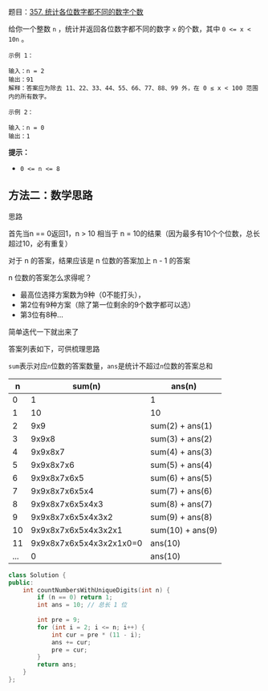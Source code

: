 题目：[357. 统计各位数字都不同的数字个数](https://leetcode.cn/problems/count-numbers-with-unique-digits/)

给你一个整数 `n` ，统计并返回各位数字都不同的数字 `x` 的个数，其中 `0 <= x < 10n` 。

```
示例 1：

输入：n = 2
输出：91
解释：答案应为除去 11、22、33、44、55、66、77、88、99 外，在 0 ≤ x < 100 范围内的所有数字。 

示例 2：

输入：n = 0
输出：1

```

**提示：**

- `0 <= n <= 8`

## 方法二：数学思路

思路

首先当n == 0返回1，n > 10 相当于 n = 10的结果（因为最多有10个个位数，总长超过10，必有重复）

对于 n 的答案，结果应该是 n 位数的答案加上 n - 1 的答案

n 位数的答案怎么求得呢？

- 最高位选择方案数为9种（0不能打头），
- 第2位有9种方案（除了第一位剩余的9个数字都可以选）
- 第3位有8种...

简单迭代一下就出来了

答案列表如下，可供梳理思路

`sum`表示对应`n`位数的答案数量，`ans`是统计不超过`n`位数的答案总和

| n    | sum(n)                  | ans(n)           |
| ---- | ----------------------- | ---------------- |
| 0    | 1                       | 1                |
| 1    | 10                      | 10               |
| 2    | 9x9                     | sum(2) + ans(1)  |
| 3    | 9x9x8                   | sum(3) + ans(2)  |
| 4    | 9x9x8x7                 | sum(4) + ans(3)  |
| 5    | 9x9x8x7x6               | sum(5) + ans(4)  |
| 6    | 9x9x8x7x6x5             | sum(6) + ans(5)  |
| 7    | 9x9x8x7x6x5x4           | sum(7) + ans(6)  |
| 8    | 9x9x8x7x6x5x4x3         | sum(8) + ans(7)  |
| 9    | 9x9x8x7x6x5x4x3x2       | sum(9) + ans(8)  |
| 10   | 9x9x8x7x6x5x4x3x2x1     | sum(10) + ans(9) |
| 11   | 9x9x8x7x6x5x4x3x2x1x0=0 | ans(10)          |
| ...  | 0                       | ans(10)          |

```cpp
class Solution {
public:
    int countNumbersWithUniqueDigits(int n) {
        if (n == 0) return 1;
        int ans = 10; // 总长 1 位
        
        int pre = 9;
        for (int i = 2; i <= n; i++) {
            int cur = pre * (11 - i);
            ans += cur;
            pre = cur;
        }
        return ans;
    }
};
```

